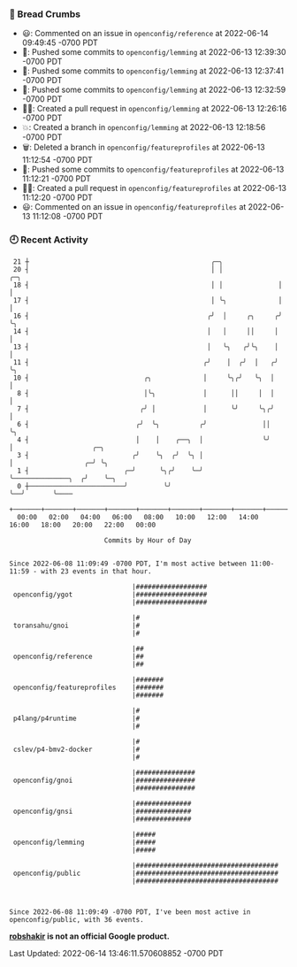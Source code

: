 ### 🍞 Bread Crumbs

 * 😃: Commented on an issue in `openconfig/reference` at 2022-06-14 09:49:45 -0700 PDT
 * 🚢: Pushed some commits to `openconfig/lemming` at 2022-06-13 12:39:30 -0700 PDT
 * 🚢: Pushed some commits to `openconfig/lemming` at 2022-06-13 12:37:41 -0700 PDT
 * 🚢: Pushed some commits to `openconfig/lemming` at 2022-06-13 12:32:59 -0700 PDT
 * ✍🏼: Created a pull request in `openconfig/lemming` at 2022-06-13 12:26:16 -0700 PDT
 * 💥: Created a branch in `openconfig/lemming` at 2022-06-13 12:18:56 -0700 PDT
 * 🗑: Deleted a branch in `openconfig/featureprofiles` at 2022-06-13 11:12:54 -0700 PDT
 * 🚢: Pushed some commits to `openconfig/featureprofiles` at 2022-06-13 11:12:21 -0700 PDT
 * ✍🏼: Created a pull request in `openconfig/featureprofiles` at 2022-06-13 11:12:20 -0700 PDT
 * 😃: Commented on an issue in `openconfig/featureprofiles` at 2022-06-13 11:12:08 -0700 PDT

### 🕘 Recent Activity
```
 21 ┼                                              ╭─╮
 20 ┤                                              │ │              ╭─╮
 18 ┤                                              │ │              │ │
 17 ┤                                              │ ╰╮             │ │
 16 ┤                                             ╭╯  │     ╭╮     ╭╯ ╰╮
 14 ┤                                             │   │     ││     │   │
 13 ┤                                             │   ╰╮   ╭╯╰╮    │   │
 11 ┤                                            ╭╯    │  ╭╯  │   ╭╯   ╰╮
 10 ┤                             ╭╮             │     ╰╮╭╯   ╰╮  │     │
  8 ┤                             │╰╮            │      ││     │  │     │
  7 ┤                            ╭╯ │            │      ╰╯     ╰╮╭╯     │
  6 ┤                           ╭╯  ╰╮          ╭╯              ││      ╰╮
  4 ┤                           │    │    ╭──╮  │               ╰╯       │                    ╭─╮
  3 ┤                          ╭╯    ╰╮  ╭╯  ╰╮ │                        │                  ╭─╯ ╰╮
  1 ┤                        ╭─╯      ╰╮╭╯    ╰─╯                        ╰──────────────╮  ╭╯    ╰─╮
  0 ┼────────────────────────╯         ╰╯                                               ╰──╯       ╰────
    +───────+───────+───────+───────+───────+───────+───────+───────+───────+───────+───────+───────+────
  00:00   02:00   04:00   06:00   08:00   10:00   12:00   14:00   16:00   18:00   20:00   22:00   00:00   

						Commits by Hour of Day


Since 2022-06-08 11:09:49 -0700 PDT, I'm most active between 11:00-11:59 - with 23 events in that hour.

```



```
                               |##################
 openconfig/ygot               |##################
                               |##################

                               |#
 toransahu/gnoi                |#
                               |#

                               |##
 openconfig/reference          |##
                               |##

                               |#######
 openconfig/featureprofiles    |#######
                               |#######

                               |#
 p4lang/p4runtime              |#
                               |#

                               |#
 cslev/p4-bmv2-docker          |#
                               |#

                               |###############
 openconfig/gnoi               |###############
                               |###############

                               |##############
 openconfig/gnsi               |##############
                               |##############

                               |#####
 openconfig/lemming            |#####
                               |#####

                               |####################################
 openconfig/public             |####################################
                               |####################################



Since 2022-06-08 11:09:49 -0700 PDT, I've been most active in openconfig/public, with 36 events.

```
**[robshakir](mailto:robjs@google.com) is not an official Google product.**  


Last Updated: 2022-06-14 13:46:11.570608852 -0700 PDT
